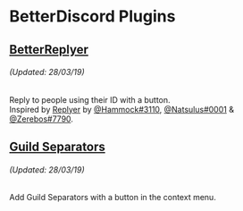 # BetterDiscord Plugins
## [BetterReplyer](/plugins/BetterReplyer.plugin.js)
###### *(Updated: 28/03/19)*
Reply to people using their ID with a button.  
Inspired by [Replyer](https://github.com/cosmicsalad/Discord-Themes-and-Plugins/blob/master/plugins/replyer.plugin.js) by [@Hammock#3110](https://github.com/cosmicsalad), [@Natsulus#0001](https://github.com/Delivator) & [@Zerebos#7790](https://github.com/rauenzi).

## [Guild Separators](/plugins/GuildSeparators.plugin.js)
###### *(Updated: 28/03/19)*
Add Guild Separators with a button in the context menu.